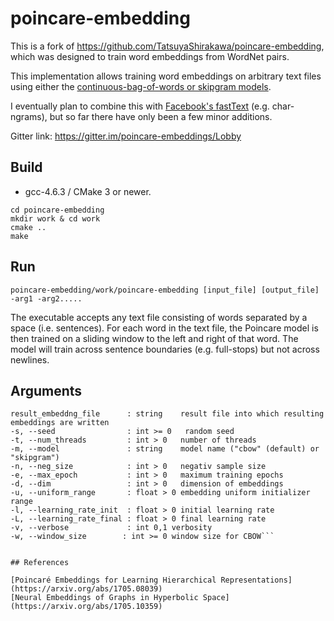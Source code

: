 # poincare-embedding

This is a fork of https://github.com/TatsuyaShirakawa/poincare-embedding, which was designed to train word embeddings from WordNet pairs.

This implementation allows training word embeddings on arbitrary text files using either the [continuous-bag-of-words or skipgram models](https://cs224d.stanford.edu/lecture_notes/notes1.pdf). 

I eventually plan to combine this with [Facebook's fastText](https://github.com/facebookresearch/fastText) (e.g. char-ngrams), but so far there have only been a few minor additions. 

Gitter link: https://gitter.im/poincare-embeddings/Lobby

## Build

* gcc-4.6.3 / CMake 3 or newer.

```shell
cd poincare-embedding
mkdir work & cd work
cmake ..
make
```

## Run

```
poincare-embedding/work/poincare-embedding [input_file] [output_file] -arg1 -arg2.....
```

The executable accepts any text file consisting of words separated by a space (i.e. sentences). For each word in the text file, the Poincare model is then trained on a sliding window to the left and right of that word. The model will train across sentence boundaries (e.g. full-stops) but not across newlines.

## Arguments

```data_file                 : string    input txt file
result_embeddng_file      : string    result file into which resulting embeddings are written
-s, --seed                : int >= 0   random seed
-t, --num_threads         : int > 0   number of threads
-m, --model               : string    model name ("cbow" (default) or "skipgram")
-n, --neg_size            : int > 0   negativ sample size
-e, --max_epoch           : int > 0   maximum training epochs
-d, --dim                 : int > 0   dimension of embeddings
-u, --uniform_range       : float > 0 embedding uniform initializer range
-l, --learning_rate_init  : float > 0 initial learning rate
-L, --learning_rate_final : float > 0 final learning rate
-v, --verbose             : int 0,1 verbosity
-w, --window_size        : int >= 0 window size for CBOW```


## References

[Poincaré Embeddings for Learning Hierarchical Representations](https://arxiv.org/abs/1705.08039)
[Neural Embeddings of Graphs in Hyperbolic Space](https://arxiv.org/abs/1705.10359)
